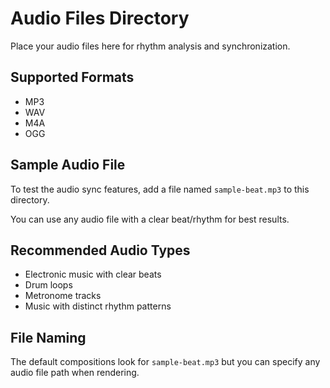 # Audio Files Directory

Place your audio files here for rhythm analysis and synchronization.

## Supported Formats

- MP3
- WAV
- M4A
- OGG

## Sample Audio File

To test the audio sync features, add a file named `sample-beat.mp3` to this directory.

You can use any audio file with a clear beat/rhythm for best results.

## Recommended Audio Types

- Electronic music with clear beats
- Drum loops
- Metronome tracks
- Music with distinct rhythm patterns

## File Naming

The default compositions look for `sample-beat.mp3` but you can specify any audio file path when rendering.
